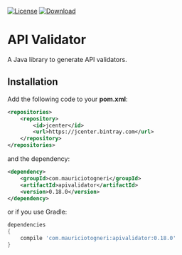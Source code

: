 [![License](https://img.shields.io/badge/license-MIT-green.svg)](https://github.com/mauriciotogneri/apivalidator/blob/master/LICENSE.md)
[![Download](https://api.bintray.com/packages/mauriciotogneri/maven/apivalidator/images/download.svg)](https://bintray.com/mauriciotogneri/maven/apivalidator/_latestVersion)

# API Validator
A Java library to generate API validators.

## Installation

Add the following code to your **pom.xml**:

```xml
<repositories>
    <repository>
        <id>jcenter</id>
        <url>https://jcenter.bintray.com</url>
    </repository>
</repositories>
```

and the dependency:

```xml
<dependency>
    <groupId>com.mauriciotogneri</groupId>
    <artifactId>apivalidator</artifactId>
    <version>0.18.0</version>
</dependency>
```

or if you use Gradle:

```groovy
dependencies
{
    compile 'com.mauriciotogneri:apivalidator:0.18.0'
}
```
